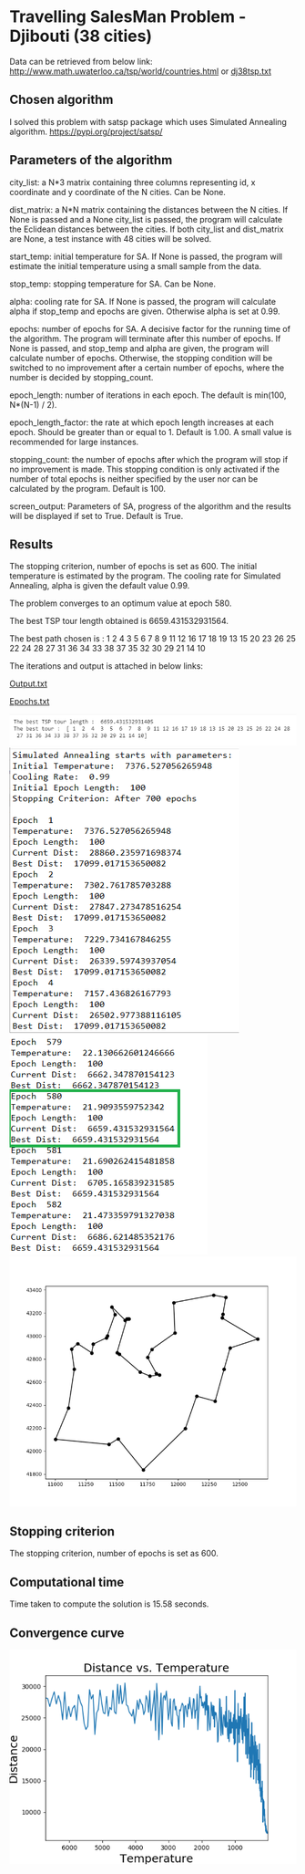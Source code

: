 # Travelling SalesMan Problem - Djibouti (38 cities)

Data can be retrieved from below link:
http://www.math.uwaterloo.ca/tsp/world/countries.html
or 
[dj38tsp.txt](https://github.com/Jasmy118/Metaheuristic-Optimization/blob/master/Discrete%20Optimization%20Problems/Travelling%20SalesMan%20Problem%20-%20Djibouti/dj38tsp.txt)

## Chosen algorithm

I solved this problem with satsp package which uses Simulated Annealing algorithm.
https://pypi.org/project/satsp/


## Parameters of the algorithm
city_list: a N*3 matrix containing three columns representing id, x coordinate and y coordinate of the N cities. Can be None.

dist_matrix: a N*N matrix containing the distances between the N cities. If None is passed and a None city_list is passed, the program will calculate the Eclidean distances between the cities. If both city_list and dist_matrix are None, a test instance with 48 cities will be solved.

start_temp: initial temperature for SA. If None is passed, the program will estimate the initial temperature using a small sample from the data.

stop_temp: stopping temperature for SA. Can be None.

alpha: cooling rate for SA. If None is passed, the program will calculate alpha if stop_temp and epochs are given. Otherwise alpha is set at 0.99.

epochs: number of epochs for SA. A decisive factor for the running time of the algorithm. The program will terminate after this number of epochs. If None is passed, and stop_temp and alpha are given, the program will calculate number of epochs. Otherwise, the stopping condition will be switched to no improvement after a certain number of epochs, where the number is decided by stopping_count.

epoch_length: number of iterations in each epoch. The default is min(100, N*(N-1) / 2).

epoch_length_factor: the rate at which epoch length increases at each epoch. Should be greater than or equal to 1. Default is 1.00. A small value is recommended for large instances.

stopping_count: the number of epochs after which the program will stop if no improvement is made. This stopping condition is only activated if the number of total epochs is neither specified by the user nor can be calculated by the program. Default is 100. 

screen_output: Parameters of SA, progress of the algorithm and the results will be displayed if set to True. Default is True.

## Results

The stopping criterion, number of epochs is set as 600. The initial temperature is estimated by the program. The cooling rate for Simulated Annealing, alpha is given the default value 0.99.

The problem converges to an optimum value at epoch 580.

The best TSP tour length obtained is 6659.431532931564.

The best path chosen is : 1  2  4  3  5  6  7  8  9 11 12 16 17 18 19 13 15 20 23 26 25 22 24 28 27 31 36 34 33 38 37 35 32 30 29 21 14 10

The iterations and output is attached in below links:

[Output.txt](https://github.com/Jasmy118/Metaheuristic-Optimization/blob/master/Discrete%20Optimization%20Problems/Travelling%20SalesMan%20Problem%20-%20Djibouti/output.txt)

[Epochs.txt](https://github.com/Jasmy118/Metaheuristic-Optimization/blob/master/Discrete%20Optimization%20Problems/Travelling%20SalesMan%20Problem%20-%20Djibouti/epochs.txt)

![image1](https://github.com/Jasmy118/Metaheuristic-Optimization/blob/master/Discrete%20Optimization%20Problems/Travelling%20SalesMan%20Problem%20-%20Djibouti/Images/2.png)
![image2](https://github.com/Jasmy118/Metaheuristic-Optimization/blob/master/Discrete%20Optimization%20Problems/Travelling%20SalesMan%20Problem%20-%20Djibouti/Images/1.png)
![image3](https://github.com/Jasmy118/Metaheuristic-Optimization/blob/master/Discrete%20Optimization%20Problems/Travelling%20SalesMan%20Problem%20-%20Djibouti/Images/3.png)
![image4](https://github.com/Jasmy118/Metaheuristic-Optimization/blob/master/Discrete%20Optimization%20Problems/Travelling%20SalesMan%20Problem%20-%20Djibouti/Images/path.png)

## Stopping criterion
The stopping criterion, number of epochs is set as 600.

## Computational time
Time taken to compute the solution is 15.58 seconds.

## Convergence curve
![image5](https://github.com/Jasmy118/Metaheuristic-Optimization/blob/master/Discrete%20Optimization%20Problems/Travelling%20SalesMan%20Problem%20-%20Djibouti/Images/plot.png)
